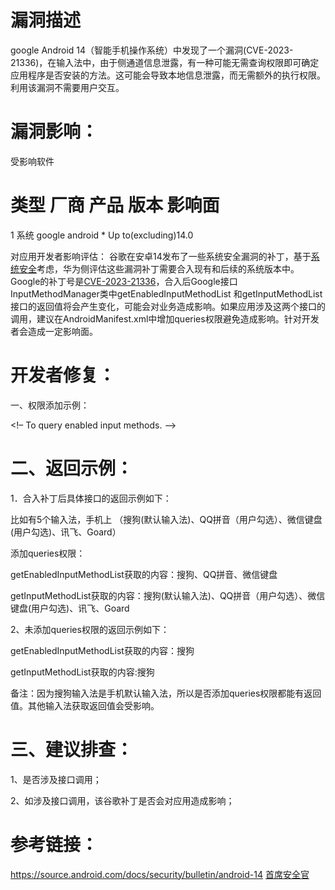 # 漏洞描述

google Android 14（智能手机操作系统）中发现了一个漏洞(CVE-2023-21336)，在输入法中，由于侧通道信息泄露，有一种可能无需查询权限即可确定应用程序是否安装的方法。这可能会导致本地信息泄露，而无需额外的执行权限。利用该漏洞不需要用户交互。

# 漏洞影响：
受影响软件

#          类型                 厂商               产品                 版本                       影响面

1          系统             google             android                *                     Up to(excluding)14.0

对应用开发者影响评估：
谷歌在安卓14发布了一些系统安全漏洞的补丁，基于[系统安全](https://cncso.com)考虑，华为侧评估这些漏洞补丁需要合入现有和后续的系统版本中。Google的补丁号是[CVE-2023-21336](https://cncso.com)，合入后Google接口InputMethodManager类中getEnabledInputMethodList 和getInputMethodList接口的返回值将会产生变化，可能会对业务造成影响。如果应用涉及这两个接口的调用，建议在AndroidManifest.xml中增加queries权限避免造成影响。针对开发者会造成一定影响面。

# 开发者修复：

一、权限添加示例：

<!– To query enabled input methods. –>
<queries>

<intent>

<action android:name=”android.view.InputMethod” />

</intent>

</queries>

# 二、返回示例：
1．合入补丁后具体接口的返回示例如下：

比如有5个输入法，手机上 （搜狗(默认输入法)、QQ拼音（用户勾选）、微信键盘(用户勾选)、讯飞、Goard）

添加queries权限：

getEnabledInputMethodList获取的内容：搜狗、QQ拼音、微信键盘

getInputMethodList获取的内容：搜狗(默认输入法)、QQ拼音（用户勾选）、微信键盘(用户勾选)、讯飞、Goard

2、未添加queries权限的返回示例如下：

getEnabledInputMethodList获取的内容：搜狗

getInputMethodList获取的内容:搜狗

备注：因为搜狗输入法是手机默认输入法，所以是否添加queries权限都能有返回值。其他输入法获取返回值会受影响。

# 三、建议排查：

1、是否涉及接口调用；

2、如涉及接口调用，该谷歌补丁是否会对应用造成影响；

# 参考链接：
https://source.android.com/docs/security/bulletin/android-14
[首席安全官](https://cncso.com/google-android-14-input-method-information-disclosure.html)



